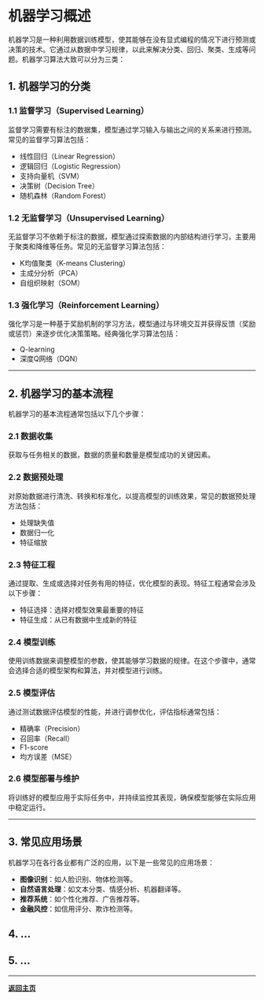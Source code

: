 # 机器学习概述

机器学习是一种利用数据训练模型，使其能够在没有显式编程的情况下进行预测或决策的技术。它通过从数据中学习规律，以此来解决分类、回归、聚类、生成等问题。机器学习算法大致可以分为三类：

## 1. 机器学习的分类

### 1.1 监督学习（Supervised Learning）
监督学习需要有标注的数据集，模型通过学习输入与输出之间的关系来进行预测。常见的监督学习算法包括：
- 线性回归（Linear Regression）
- 逻辑回归（Logistic Regression）
- 支持向量机（SVM）
- 决策树（Decision Tree）
- 随机森林（Random Forest）

### 1.2 无监督学习（Unsupervised Learning）
无监督学习不依赖于标注的数据，模型通过探索数据的内部结构进行学习，主要用于聚类和降维等任务。常见的无监督学习算法包括：
- K均值聚类（K-means Clustering）
- 主成分分析（PCA）
- 自组织映射（SOM）

### 1.3 强化学习（Reinforcement Learning）
强化学习是一种基于奖励机制的学习方法，模型通过与环境交互并获得反馈（奖励或惩罚）来逐步优化决策策略。经典强化学习算法包括：
- Q-learning
- 深度Q网络（DQN）

------------------------------------------------------------

## 2. 机器学习的基本流程

机器学习的基本流程通常包括以下几个步骤：

### 2.1 数据收集
获取与任务相关的数据，数据的质量和数量是模型成功的关键因素。

### 2.2 数据预处理
对原始数据进行清洗、转换和标准化，以提高模型的训练效果，常见的数据预处理方法包括：
- 处理缺失值
- 数据归一化
- 特征缩放

### 2.3 特征工程
通过提取、生成或选择对任务有用的特征，优化模型的表现。特征工程通常会涉及以下步骤：
- 特征选择：选择对模型效果最重要的特征
- 特征生成：从已有数据中生成新的特征

### 2.4 模型训练
使用训练数据来调整模型的参数，使其能够学习数据的规律。在这个步骤中，通常会选择合适的模型架构和算法，并对模型进行训练。

### 2.5 模型评估
通过测试数据评估模型的性能，并进行调参优化，评估指标通常包括：
- 精确率（Precision）
- 召回率（Recall）
- F1-score
- 均方误差（MSE）

### 2.6 模型部署与维护
将训练好的模型应用于实际任务中，并持续监控其表现，确保模型能够在实际应用中稳定运行。

------------------------------------------------------------

## 3. 常见应用场景

机器学习在各行各业都有广泛的应用，以下是一些常见的应用场景：

- **图像识别**：如人脸识别、物体检测等。
- **自然语言处理**：如文本分类、情感分析、机器翻译等。
- **推荐系统**：如个性化推荐、广告推荐等。
- **金融风控**：如信用评分、欺诈检测等。

## 4. ...

## 5. ...

------------------------------------------------------------

**[返回主页](../../README.md)**